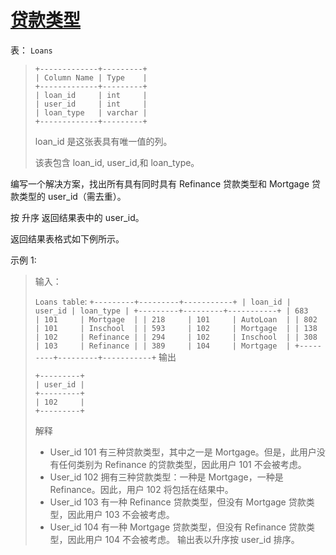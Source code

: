 #  [贷款类型](https://leetcode.cn/problems/loan-types)

表： `Loans`
> ```
> +-------------+---------+
> | Column Name | Type    |
> +-------------+---------+
> | loan_id     | int     |
> | user_id     | int     |
> | loan_type   | varchar |
> +-------------+---------+
> ```
> loan_id 是这张表具有唯一值的列。
> 
> 该表包含 loan_id, user_id,和 loan_type。

编写一个解决方案，找出所有具有同时具有 Refinance 贷款类型和 Mortgage 贷款类型的 user_id（需去重）。

按 升序 返回结果表中的 user_id。

返回结果表格式如下例所示。

 

示例 1:

> 输入：
> 
> `Loans table`:
> ``
> +---------+---------+-----------+
> | loan_id | user_id | loan_type |
> +---------+---------+-----------+
> | 683     | 101     | Mortgage  |
> | 218     | 101     | AutoLoan  |
> | 802     | 101     | Inschool  |
> | 593     | 102     | Mortgage  |
> | 138     | 102     | Refinance |
> | 294     | 102     | Inschool  |
> | 308     | 103     | Refinance |
> | 389     | 104     | Mortgage  |
> +---------+---------+-----------+
> ``
> 输出
> ```
> +---------+
> | user_id | 
> +---------+
> | 102     | 
> +---------+
> ```
> 解释
> - User_id 101 有三种贷款类型，其中之一是 Mortgage。但是，此用户没有任何类别为 Refinance 的贷款类型，因此用户 101 不会被考虑。
> - User_id 102 拥有三种贷款类型：一种是 Mortgage，一种是 Refinance。因此，用户 102 将包括在结果中。
> - User_id 103 有一种 Refinance 贷款类型，但没有 Mortgage 贷款类型，因此用户 103 不会被考虑。
> - User_id 104 有一种 Mortgage 贷款类型，但没有 Refinance 贷款类型，因此用户 104 不会被考虑。
> 输出表以升序按 user_id 排序。